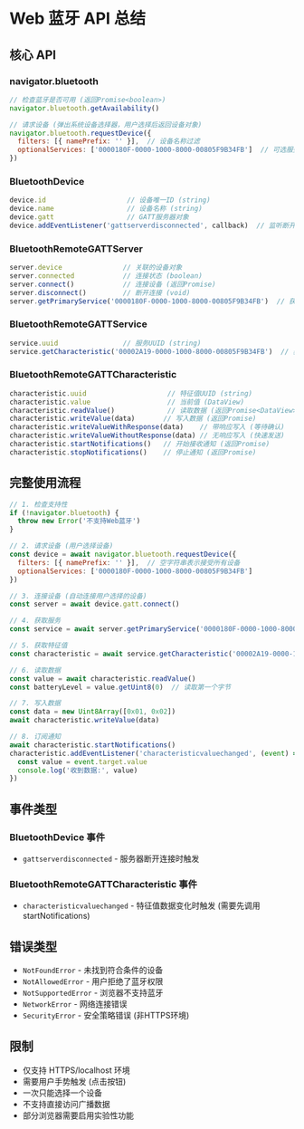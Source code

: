 # Web 蓝牙 API 总结

## 核心 API

### navigator.bluetooth
```javascript
// 检查蓝牙是否可用 (返回Promise<boolean>)
navigator.bluetooth.getAvailability()

// 请求设备 (弹出系统设备选择器，用户选择后返回设备对象)
navigator.bluetooth.requestDevice({
  filters: [{ namePrefix: '' }],  // 设备名称过滤
  optionalServices: ['0000180F-0000-1000-8000-00805F9B34FB']  // 可选服务
})
```

### BluetoothDevice
```javascript
device.id                    // 设备唯一ID (string)
device.name                  // 设备名称 (string)
device.gatt                  // GATT服务器对象
device.addEventListener('gattserverdisconnected', callback)  // 监听断开事件
```

### BluetoothRemoteGATTServer
```javascript
server.device               // 关联的设备对象
server.connected            // 连接状态 (boolean)
server.connect()            // 连接设备 (返回Promise)
server.disconnect()         // 断开连接 (void)
server.getPrimaryService('0000180F-0000-1000-8000-00805F9B34FB')  // 获取主服务
```

### BluetoothRemoteGATTService
```javascript
service.uuid                // 服务UUID (string)
service.getCharacteristic('00002A19-0000-1000-8000-00805F9B34FB')  // 获取特征值
```

### BluetoothRemoteGATTCharacteristic
```javascript
characteristic.uuid                    // 特征值UUID (string)
characteristic.value                   // 当前值 (DataView)
characteristic.readValue()             // 读取数据 (返回Promise<DataView>)
characteristic.writeValue(data)       // 写入数据 (返回Promise)
characteristic.writeValueWithResponse(data)    // 带响应写入 (等待确认)
characteristic.writeValueWithoutResponse(data) // 无响应写入 (快速发送)
characteristic.startNotifications()   // 开始接收通知 (返回Promise)
characteristic.stopNotifications()    // 停止通知 (返回Promise)
```

## 完整使用流程

```javascript
// 1. 检查支持性
if (!navigator.bluetooth) {
  throw new Error('不支持Web蓝牙')
}

// 2. 请求设备 (用户选择设备)
const device = await navigator.bluetooth.requestDevice({
  filters: [{ namePrefix: '' }],  // 空字符串表示接受所有设备
  optionalServices: ['0000180F-0000-1000-8000-00805F9B34FB']
})

// 3. 连接设备 (自动连接用户选择的设备)
const server = await device.gatt.connect()

// 4. 获取服务
const service = await server.getPrimaryService('0000180F-0000-1000-8000-00805F9B34FB')

// 5. 获取特征值
const characteristic = await service.getCharacteristic('00002A19-0000-1000-8000-00805F9B34FB')

// 6. 读取数据
const value = await characteristic.readValue()
const batteryLevel = value.getUint8(0)  // 读取第一个字节

// 7. 写入数据
const data = new Uint8Array([0x01, 0x02])
await characteristic.writeValue(data)

// 8. 订阅通知
await characteristic.startNotifications()
characteristic.addEventListener('characteristicvaluechanged', (event) => {
  const value = event.target.value
  console.log('收到数据:', value)
})
```

## 事件类型

### BluetoothDevice 事件
- `gattserverdisconnected` - 服务器断开连接时触发

### BluetoothRemoteGATTCharacteristic 事件
- `characteristicvaluechanged` - 特征值数据变化时触发 (需要先调用startNotifications)

## 错误类型
- `NotFoundError` - 未找到符合条件的设备
- `NotAllowedError` - 用户拒绝了蓝牙权限
- `NotSupportedError` - 浏览器不支持蓝牙
- `NetworkError` - 网络连接错误
- `SecurityError` - 安全策略错误 (非HTTPS环境)

## 限制
- 仅支持 HTTPS/localhost 环境
- 需要用户手势触发 (点击按钮)
- 一次只能选择一个设备
- 不支持直接访问广播数据
- 部分浏览器需要启用实验性功能
